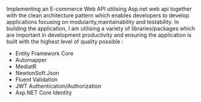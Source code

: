 Implementing an E-commerce Web API utilising Asp.net web api together with the clean architecture pattern which enables developers to develop applications focusing on modularity,maintainability and testability. In building the application, I am utilising a variety of libraries/packages which are important in development productivity and ensuring the application is built with the highest level of quality possible :
- Entity Framework Core
- Automapper
- MediatR
- NewtonSoft.Json
- Fluent Validation
- JWT Authentication/Authorization
- Asp.NET Core Identity
  
